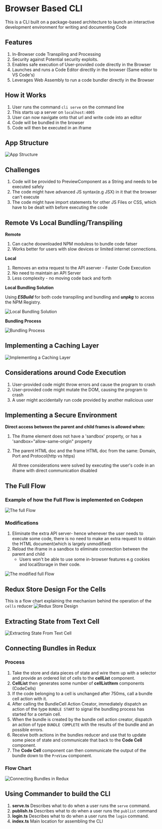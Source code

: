 # Browser Based CLI
This is a CLI built on a package-based architecture to launch an interactive development environment for writing and documenting Code

## Features
1. In-Browser code Transpiling and Processing
2. Security against Potential security exploits.
3. Enables safe execution of User-provided code directly in the Browser
4. Launches and runs a Code Editor directlly in the browser (Same editor to VS Code's)
5. Leverages Web Assembly to run a code bundler directly in the Browser

## How it Works
1. User runs the command `cli serve` on the command line
2. This starts up a server on `localhost:4005`
3. User can now navigate onto that url and write code into an editor
4. Code will be bundled in the browser
5. Code will then be executed in an iframe

## App Structure 
![App Structure](./images/AppStructure.png)

## Challenges
1. Code will be provided to PreviewComponent as a String and needs to be executed safely
2. The code might have advanced JS syntax(e.g JSX) in it that the browser can't execute
3. The code might have import statements for other JS Files or CSS, which have to be dealt with before executing the code

## Remote Vs Local Bundling/Transpiling
**Remote**
1. Can cache doownloaded NPM moduless to bundle code fatser
2. Works better for users with slow devices or limited internet connections.

**Local**
1. Removes an extra request to the API aserver - Faster Code Execution
2. No need to maintain an API Server
3. Less complexity - no moving code back and forth

**Local Bundling Solution**

Using ***ESBuild*** for both code transpiling and bundling and ***unpkg*** to access the NPM Registry.

![Local Bundling Solution](./images/bundling.png)

**Bundling Process**

![Bundling Process](./images/bundling-process.png)

## Implementing a Caching Layer
![Implementing a Caching Layer](./images/caching.png)

## Considerations around Code Execution
1. User-provided code might throw errors and cause the program to crash
2. User-provided code might mutate the DOM, causing the program to crash
3. A user might accidentally run code provided by another malicious user
   
## Implementing a Secure Environment
**Direct access between the parent and child frames is allowed when:**
1. The iframe element does not have a 'sandbox' property, or has a 'sandbox="allow-same-origin" property
2. The parent HTML doc and the frame HTML doc from the same: Domain, Port and Protocol(http vs https)

   All three considerations were solved by executing the user's code in an iframe with direct communication disabled

## The Full Flow

### Example of how the Full Flow is implemented on Codepen

![The full Flow](./images/codepen.png)

### Modifications
1. Eliminate the extra API server- hence whenever the user needs to execute some code, there is no need to make an extra request to obtain the HTML document(which is largely unmodified)
2. Reload the iframe in a sandbox to eliminate connection between the parent and child
    - Users won't be able to use some in-browser features e.g cookies and localStorage in their code.

![The modified full Flow](./images/fullflow.png)

## Redux Store Design For the Cells
This is a flow chart explaining the mechanism behind the operation of the `cells` reducer 
![Redux Store Design](./images/redux.png)

## Extracting State from Text Cell
![Extracting State From Text Cell](./images/redux-state.png)

## Connecting Bundles in Redux
### Process
1. Take the store and data pieces of state and wire them up with a selector and provide an ordered list of cells to the **cellList** component.
2. **CellList** then generates some number of **cellListItem** components (CodeCells)
3. If the code belonging to a cell is unchanged after 750ms, call a bundle cell action with it.
4. After calling the BundleCell Action Creator, immediately dispatch an action of the type `BUNDLE START` to signal the bundling process has started for a certain cell.
5. When the bundle is created by the bundle cell action creator, dispatch an action of type `BUNDLE COMPLETE` with the results of the bundle and an possible errors.
6. Receive both actions in the bundles reducer and use that to update some piece of state and communicate that back to the **Code Cell** component. 
7. The **Code Cell** component can then communicate the output of the bundle down to the `PreView` component.

### Flow Chart
![Connecting Bundles in Redux](./images/redux-bundles.png)

## Using Commander to build the CLI
1. **serve.ts** Describes what to do when a user runs the `serve` command.
2. **publish.ts** Describes what to do when a user runs the `publist` command
3. **login.ts** Describes what to do when a user runs the `login` command. 
4. **index.ts** Main location for assembling the CLI